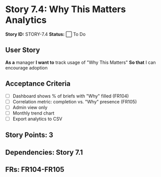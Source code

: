 # Story 7.4: Why This Matters Analytics

**Story ID:** STORY-7.4
**Status:** ⬜ To Do

## User Story
**As a** manager
**I want to** track usage of "Why This Matters"
**So that** I can encourage adoption

## Acceptance Criteria
- [ ] Dashboard shows % of briefs with "Why" filled (FR104)
- [ ] Correlation metric: completion vs. "Why" presence (FR105)
- [ ] Admin view only
- [ ] Monthly trend chart
- [ ] Export analytics to CSV

## Story Points: 3
## Dependencies: Story 7.1
## FRs: FR104-FR105
